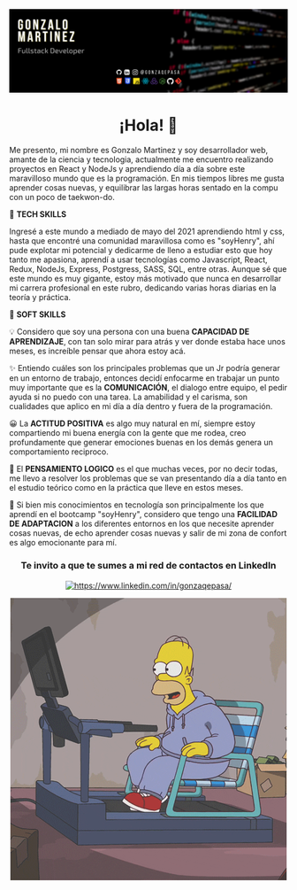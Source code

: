 <img  src='https://github.com/gonzaqepasa/gonzaqepasa/blob/main/gonzaqepasa.png' >


<h1 align="center"> ¡Hola! 👋</h1>


Me presento, mi nombre es Gonzalo Martinez y soy desarrollador web, amante de la ciencia y tecnologia,
actualmente me encuentro realizando proyectos en React y NodeJs y aprendiendo día a día sobre este
maravilloso mundo que es la programación.
En mis tiempos libres me gusta aprender cosas nuevas, y equilibrar las largas horas sentado en la compu
con un poco de taekwon-do.



🔆 **TECH SKILLS**

Ingresé a este mundo a mediado de mayo del 2021 aprendiendo html y css, hasta que encontré una comunidad maravillosa como es "soyHenry",
ahí pude explotar mi potencial y dedicarme de lleno a estudiar esto que hoy tanto me apasiona, aprendí a usar tecnologías como Javascript, React, Redux,
NodeJs, Express, Postgress, SASS, SQL, entre otras.
Aunque sé que este mundo es muy gigante, estoy más motivado que nunca en desarrollar mi carrera profesional en este rubro, dedicando varias horas diarias
en la teoría y práctica.



🔆 **SOFT SKILLS**

💡 Considero que soy una persona con una buena **CAPACIDAD DE APRENDIZAJE**, con tan solo mirar para atrás y ver donde estaba hace unos meses, es increíble pensar que ahora estoy acá.

✨ Entiendo cuáles son los principales problemas que un Jr podría generar en un entorno de trabajo, entonces decidí enfocarme en trabajar un punto muy importante que es la **COMUNICACIÓN**, el dialogo entre equipo, el pedir ayuda si no puedo con una tarea. La amabilidad y el carisma, son cualidades que aplico en mi día a día dentro y fuera de la programación.

😀 La **ACTITUD POSITIVA** es algo muy natural en mí, siempre estoy compartiendo mi buena energía con la gente que me rodea, creo profundamente que generar emociones buenas en los demás genera un comportamiento reciproco.


🔬 El **PENSAMIENTO LOGICO** es el que muchas veces, por no decir todas, me llevo a resolver los problemas que se van presentando día a día tanto en el estudio teórico como en la práctica que lleve en estos meses.

🔌 Si bien mis conocimientos en tecnología son principalmente los que aprendí en el bootcamp "soyHenry", considero que tengo una **FACILIDAD DE ADAPTACION** a los diferentes entornos en los que necesite aprender cosas nuevas, de echo aprender cosas nuevas y salir de mi zona de confort es algo emocionante para mí.


<h3 align="center">Te invito a que te sumes a mi red de contactos en LinkedIn</h3>
<p align="center">
<a href="https://www.linkedin.com/in/gonzaqepasa/" target="_blank"><img align="center" src="https://cdn-icons-png.flaticon.com/512/174/174857.png" alt="https://www.linkedin.com/in/gonzaqepasa/" height="100" width="100" /></a>

 
<div  align="center">
<img align="center" alt="coding" src="https://github.com/gonzaqepasa/gonzaqepasa/blob/main/homer.gif">
</div>




